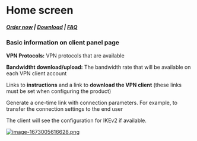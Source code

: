 # Home screen

#####  [Order now](https://puqcloud.com/index.php?rp=/store/whmcs-module-wireguard-vpn) | [Download](https://download.puqcloud.com/WHMCS/servers/PUQ_WHMCS-WireGuard-VPN/) | [FAQ](https://faq.puqcloud.com/)

### Basic information on client panel page

**VPN Protocols:** VPN protocols that are available

**Bandwidtht download/upload:** The bandwidth rate that will be available on each VPN client account

Links to **instructions** and a link to **download the VPN client** (these links must be set when configuring the product)

Generate a one-time link with connection parameters. For example, to transfer the connection settings to the end user

The client will see the configuration for IKEv2 if available.

[![image-1673005616628.png](https://doc.puq.info/uploads/images/gallery/2023-01/scaled-1680-/image-1673005616628.png)](https://doc.puq.info/uploads/images/gallery/2023-01/image-1673005616628.png)

